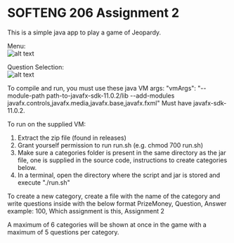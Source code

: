 # SOFTENG 206 Assignment 2

This is a simple java app to play a game of Jeopardy.

Menu:\
![alt text](https://cdn.discordapp.com/attachments/627267590862929961/768260893414785064/unknown.png "Jeopardy Menu")

Question Selection:\
![alt text](https://cdn.discordapp.com/attachments/627267590862929961/768261129658171412/unknown.png "Question Selection")

To compile and run, you must use these java VM args: "vmArgs": "--module-path path-to-javafx-sdk-11.0.2/lib --add-modules javafx.controls,javafx.media,javafx.base,javafx.fxml"
Must have javafx-sdk-11.0.2. 

To run on the supplied VM:
1. Extract the zip file (found in releases)
2. Grant yourself permission to run run.sh (e.g. chmod 700 run.sh)
3. Make sure a categories folder is present in the same directory as the jar file, one is supplied in the source code, instructions to create categories below.
4. In a terminal, open the directory where the script and jar is stored and execute "./run.sh" 

To create a new category, create a file with the name of the category and write questions inside with the below format
PrizeMoney, Question, Answer
example: 100, Which assignment is this, Assignment 2

A maximum of 6 categories will be shown at once in the game with a maximum of 5 questions per category. 





